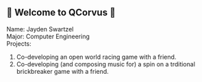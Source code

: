 ## 💛 Welcome to QCorvus 💜

Name: Jayden Swartzel  
Major: Computer Engineering  
Projects:  
1. Co-developing an open world racing game with a friend.  
2. Co-developing (and composing music for) a spin on a trditional brickbreaker game with a friend.
<!--
**QCorvus97/QCorvus97** is a ✨ _special_ ✨ repository because its `README.md` (this file) appears on your GitHub profile.

Here are some ideas to get you started:

- 🔭 I’m currently working on ...
- 🌱 I’m currently learning ...
- 👯 I’m looking to collaborate on ...
- 🤔 I’m looking for help with ...
- 💬 Ask me about ...
- 📫 How to reach me: ...
- 😄 Pronouns: ...
- ⚡ Fun fact: ...
-->
